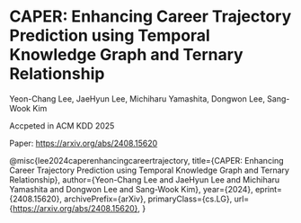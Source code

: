 # CAPER: Enhancing Career Trajectory Prediction using Temporal Knowledge Graph and Ternary Relationship

Yeon-Chang Lee, JaeHyun Lee, Michiharu Yamashita, Dongwon Lee, Sang-Wook Kim

Accpeted in ACM KDD 2025

Paper: https://arxiv.org/abs/2408.15620

@misc{lee2024caperenhancingcareertrajectory,
      title={CAPER: Enhancing Career Trajectory Prediction using Temporal Knowledge Graph and Ternary Relationship}, 
      author={Yeon-Chang Lee and JaeHyun Lee and Michiharu Yamashita and Dongwon Lee and Sang-Wook Kim},
      year={2024},
      eprint={2408.15620},
      archivePrefix={arXiv},
      primaryClass={cs.LG},
      url={https://arxiv.org/abs/2408.15620}, 
}
